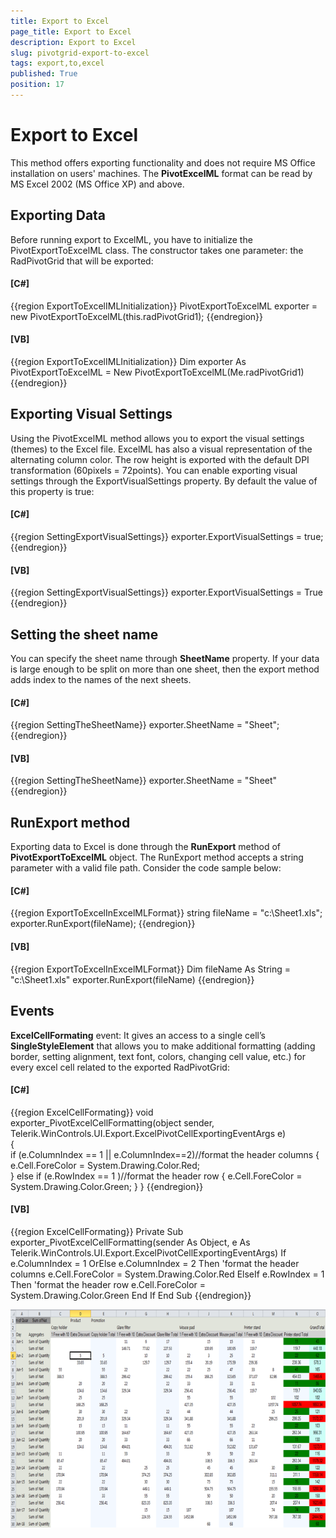 ```yaml
---
title: Export to Excel
page_title: Export to Excel
description: Export to Excel
slug: pivotgrid-export-to-excel
tags: export,to,excel
published: True
position: 17
---
```


# Export to Excel



This method offers exporting functionality and does not require MS Office installation on users' machines. The __PivotExcelML__ format can be read by MS Excel 2002 (MS Office XP) and above.

## Exporting Data

Before running export to ExcelML, you have to initialize the PivotExportToExcelML class. The constructor takes one parameter: the RadPivotGrid that will be exported:
        

#### __[C#]__

{{region ExportToExcelIMLInitialization}}
	            PivotExportToExcelML exporter = new PivotExportToExcelML(this.radPivotGrid1);
	{{endregion}}



#### __[VB]__

{{region ExportToExcelIMLInitialization}}
	        Dim exporter As PivotExportToExcelML = New PivotExportToExcelML(Me.radPivotGrid1)
	{{endregion}}



## Exporting Visual Settings

Using the PivotExcelML method allows you to export the visual settings (themes) to the Excel file. ExcelML has also a visual representation of the alternating column color. The row height is exported with the default DPI transformation (60pixels = 72points).
          You can enable exporting visual settings through the ExportVisualSettings property. By default the value of this property is true:
        

#### __[C#]__

{{region SettingExportVisualSettings}}
	            exporter.ExportVisualSettings = true;
	{{endregion}}



#### __[VB]__

{{region SettingExportVisualSettings}}
	        exporter.ExportVisualSettings = True
	{{endregion}}



## Setting the sheet name

You can specify the sheet name through __SheetName__ property. If your data is large enough to be split on more than one sheet, then the export method adds index to the names of the next sheets.
        

#### __[C#]__

{{region SettingTheSheetName}}
	            exporter.SheetName = "Sheet";
	{{endregion}}



#### __[VB]__

{{region SettingTheSheetName}}
	        exporter.SheetName = "Sheet"
	{{endregion}}



## RunExport method

Exporting data to Excel is done through the __RunExport__ method of  __PivotExportToExcelML__ object. The RunExport method accepts a string parameter with a valid file path. Consider the code sample below:
        

#### __[C#]__

{{region ExportToExcelInExcelMLFormat}}
	            string fileName = "c:\\Sheet1.xls";
	            exporter.RunExport(fileName);
	{{endregion}}



#### __[VB]__

{{region ExportToExcelInExcelMLFormat}}
	        Dim fileName As String = "c:\Sheet1.xls"
	        exporter.RunExport(fileName)
	{{endregion}}



## Events

__ExcelCellFormating__ event:
          It gives an access to a single cell’s __SingleStyleElement__ that allows you to make additional formatting (adding border, setting alignment, text font, colors, changing cell value, etc.) for every excel cell related to the exported RadPivotGrid:
        

#### __[C#]__

{{region ExcelCellFormating}}
	        void exporter_PivotExcelCellFormatting(object sender, Telerik.WinControls.UI.Export.ExcelPivotCellExportingEventArgs e)  
	        {   
	            if (e.ColumnIndex == 1 || e.ColumnIndex==2)//format the header columns
	            {
	                e.Cell.ForeColor = System.Drawing.Color.Red;                
	            }
	            else if (e.RowIndex == 1 )//format the header row
	            {
	                e.Cell.ForeColor = System.Drawing.Color.Green;
	            }
	        }
	{{endregion}}



#### __[VB]__

{{region ExcelCellFormating}}
	    Private Sub exporter_PivotExcelCellFormatting(sender As Object, e As Telerik.WinControls.UI.Export.ExcelPivotCellExportingEventArgs)
	        If e.ColumnIndex = 1 OrElse e.ColumnIndex = 2 Then
	            'format the header columns
	            e.Cell.ForeColor = System.Drawing.Color.Red
	        ElseIf e.RowIndex = 1 Then
	            'format the header row
	            e.Cell.ForeColor = System.Drawing.Color.Green
	        End If
	    End Sub
	{{endregion}}

![pivotgrid-export-to-excel 001](images/pivotgrid-export-to-excel001.png)
